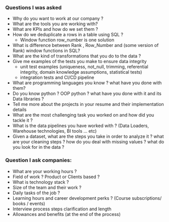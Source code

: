 ### Questions I was asked
* Why do you want to work at our company ?
* What are the tools you are working with?
* What are KPIs and how do we set them ?
* How do we deduplicate a rows in a table using SQL ?
     * Window function row_number is one solution
* What is difference between Rank , Row_Number and (some version of Rank) window functions in SQL?
* What are the kind of transformations that you do to the data ?
* Give me examples of the tests you make to ensure data integrity
  * unit test examples (uniqueness, not_null, trimming, referential integrity, domain knowledge assumptions, statistical tests)
  * integration tests and CI/CD pipeline
* What are programming languages you know ? what have you done with them?
* Do you know python ? OOP python ? what have you done with it and its Data libraries ?
* Tell me more about the projects in your resume and their implementation details
* What are the most challenging task you worked on and how did you tackle it ?
* What is the data pipelines you have worked with ? (Data Loaders, Warehouse technologies, BI tools ... etc)
* Given a dataset, what are the steps you take in order to analyze it ? what are your cleaning steps ? how do you deal with missing values ? what do you look for in the data ?


### Question I ask companies:
* What are your working hours ?
* Field of work ? Product or Clients based ?
* What is technology stack ?
* Size of the team and their work ?
* Daily tasks of the job ?
* Learning hours and career development perks ? (Course subscriptions/ books / events)
* Interview process steps clarification and length
* Allowances and benefits (at the end of the process)
